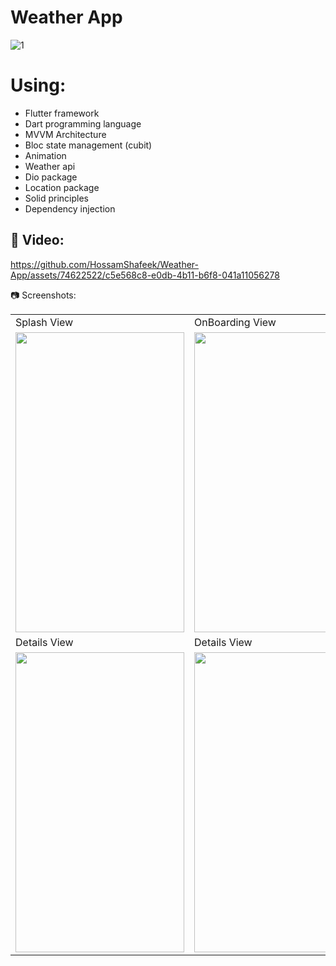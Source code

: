# Weather App
![1](https://github.com/HossamShafeek/Weather-App/assets/74622522/6378d9c2-fc50-4e55-a2b1-f6c74d27dc9e)

# Using:
- Flutter framework
- Dart programming language
- MVVM Architecture
- Bloc state management (cubit)
- Animation
- Weather api
- Dio package
- Location package
- Solid principles
- Dependency injection

## 🎥 Video:
https://github.com/HossamShafeek/Weather-App/assets/74622522/c5e568c8-e0db-4b11-b6f8-041a11056278


📷 Screenshots:
<table>
  <tr>
     <td>Splash View</td>
    <td>OnBoarding View</td>
     <td>Home View</td>
     <td>Details View</td>
  </tr>
  <tr>
    <td><img src="https://github.com/HossamShafeek/Weather-App/assets/74622522/e0412d32-1d93-4fc7-b160-41027a77556c.jpg" width=270 height=480></td>
    <td><img src="https://github.com/HossamShafeek/Weather-App/assets/74622522/edd8bb61-cc0d-45bb-b39a-da627a7e95c7.jpg" width=270 height=480></td>
    <td><img src="https://github.com/HossamShafeek/Weather-App/assets/74622522/540d198b-99fd-4c11-832d-e54cb943bd01.jpg" width=270 height=480></td>
    <td><img src="https://github.com/HossamShafeek/Weather-App/assets/74622522/cc0c70a3-ff8b-4a08-b5a3-605c20776b47.jpg" width=270 height=480></td>
  </tr>
  <tr>
    <td>Details View</td>
    <td>Details View</td>
    <td>Details View</td>
     <td>Error View</td>
  </tr>
  <tr>
    <td><img src="https://github.com/HossamShafeek/Weather-App/assets/74622522/03eda0cf-d9b0-408f-b51d-beed7cbe4a9e.jpg" width=270 height=480></td>
    <td><img src="https://github.com/HossamShafeek/Weather-App/assets/74622522/ec6abc99-0a67-419d-8b53-99c2e5c56ed4.jpg" width=270 height=480></td>
    <td><img src="https://github.com/HossamShafeek/Weather-App/assets/74622522/24dd72b6-a243-4754-869a-a58c9e563565.jpg" width=270 height=480></td>
    <td><img src="https://github.com/HossamShafeek/Weather-App/assets/74622522/850f35b1-e79c-45b1-aea7-96cf7af3cf74.jpg" width=270 height=480></td>
  </tr>
 </table>
